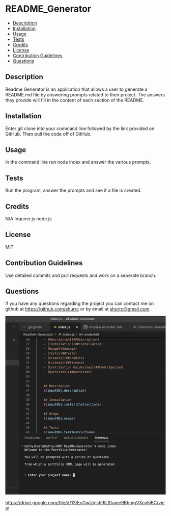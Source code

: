 # README_Generator

- [Description](#description)
- [Installation](#installation)
- [Usage](#usage)
- [Tests](#tests)
- [Credits](#credits)
- [License](#license)
- [Contribution Guidelines](#contribution-guidelines)
- [Questions](#questions)


## Description
Readme Generator is an application that allows a user to generate a README.md file by answering prompts related to their project. The answers they provide will fill in the content of each section of the README.

## Installation
Enter git clone into your command line followed by the link provided on GitHub. Then pull the code off of GitHub. 
    
## Usage
In the command line run node index and answer the various prompts.

## Tests
Run the program, answer the prompts and see if a file is created.

## Credits
N/A
Inquirer.js node.js


## License
MIT

## Contribution Guidelines
Use detailed commits and pull requests and work on a seperate branch.

## Questions
If you have any questions regarding the project you can contact me on github at https://github.com/shurrc or by email at shurrc@gmail.com.

<img src="./ReadMe-Generator/images/Screen Shot 2022-10-20 at 5.38.11 PM.png"
     alt="project screenshot"/>

https://drive.google.com/file/d/13tEcGwUqlshRlL8tame9BhmgVXcy5I6C/view
